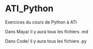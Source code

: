 # ATI_Python

Exercices du cours de Python à ATI

Dans Maya/ il y aura tous les fichiers .md

Dans Code/ il y aura tous les fichiers .py
